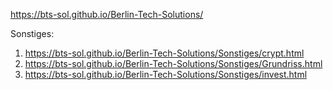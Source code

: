 https://bts-sol.github.io/Berlin-Tech-Solutions/


Sonstiges:
1. https://bts-sol.github.io/Berlin-Tech-Solutions/Sonstiges/crypt.html
2. https://bts-sol.github.io/Berlin-Tech-Solutions/Sonstiges/Grundriss.html
3. https://bts-sol.github.io/Berlin-Tech-Solutions/Sonstiges/invest.html
